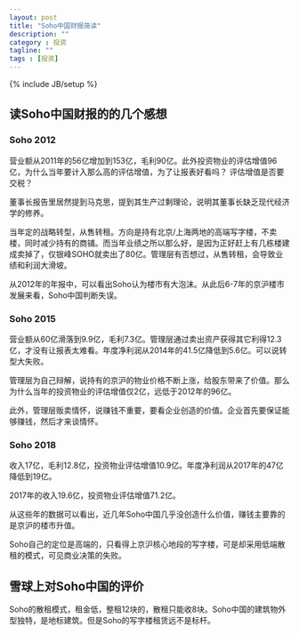 ```yaml
---
layout: post
title: "Soho中国财报简读"
description: ""
category : 投资
tagline: ""
tags : [投资]
---
```

{% include JB/setup %}



## 读Soho中国财报的的几个感想

### Soho 2012
营业额从2011年的56亿增加到153亿，毛利90亿。此外投资物业的评估增值96亿，为什么当年要计入那么高的评估增值，为了让报表好看吗？ 评估增值是否要交税？

董事长报告里居然提到马克思，提到其生产过剩理论，说明其董事长缺乏现代经济学的修养。

当年定的战略转型，从售转租。方向是持有北京/上海两地的高端写字楼，不卖楼，同时减少持有的商铺。而当年业绩之所以那么好，是因为正好赶上有几栋楼建成卖掉了，仅银峰SOHO就卖出了80亿。管理层有否想过，从售转租，会导致业绩和利润大滑坡。

从2012年的年报中，可以看出Soho认为楼市有大泡沫。从此后6-7年的京沪楼市发展来看，Soho中国判断失误。

### Soho 2015
营业额从60亿滑落到9.9亿，毛利7.3亿。管理层通过卖出资产获得其它利得12.3亿，才没有让报表太难看。年度净利润从2014年的41.5亿降低到5.6亿。可以说转型大失败。

管理层为自己辩解，说持有的京沪的物业价格不断上涨，给股东带来了价值。那么为什么当年的投资物业的评估增值仅2亿，远低于2012年的96亿。

此外，管理层贩卖情怀，说赚钱不重要，要看企业创造的价值。企业首先要保证能够赚钱，然后才来谈情怀。

### Soho 2018
收入17亿，毛利12.8亿，投资物业评估增值10.9亿。年度净利润从2017年的47亿降低到19亿。

2017年的收入19.6亿，投资物业评估增值71.2亿。

从这些年的数据可以看出，近几年Soho中国几乎没创造什么价值，赚钱主要靠的是京沪的楼市升值。

Soho自己的定位是高端的，只看得上京沪核心地段的写字楼，可是却采用低端散租的模式，可见商业决策的失败。


## 雪球上对Soho中国的评价

Soho的散租模式，租金低，整租12块的，散租只能收8块。Soho中国的建筑物外型独特，是地标建筑。但是Soho的写字楼租赁远不是标杆。
